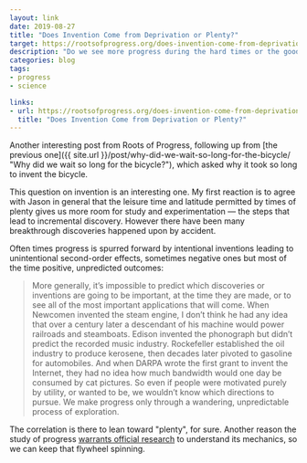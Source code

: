 ```yaml
---
layout: link
date: 2019-08-27
title: "Does Invention Come from Deprivation or Plenty?"
target: https://rootsofprogress.org/does-invention-come-from-deprivation-or-plenty
description: "Do we see more progress during the hard times or the good? Speculation on what generates inventions."
categories: blog
tags:
- progress
- science

links:
- url: https://rootsofprogress.org/does-invention-come-from-deprivation-or-plenty
  title: "Does Invention Come from Deprivation or Plenty?"
---
```


Another interesting post from Roots of Progress, following up from [the previous one]({{ site.url }}/post/why-did-we-wait-so-long-for-the-bicycle/ "Why did we wait so long for the bicycle?"), which asked why it took so long to invent the bicycle.

This question on invention is an interesting one. My first reaction is to agree with Jason in general that the leisure time and latitude permitted by times of plenty gives us more room for study and experimentation — the steps that lead to incremental discovery. However there have been many breakthrough discoveries happened upon by accident.

Often times progress is spurred forward by intentional inventions leading to unintentional second-order effects, sometimes negative ones but most of the time positive, unpredicted outcomes:

> More generally, it’s impossible to predict which discoveries or inventions are going to be important, at the time they are made, or to see all of the most important applications that will come. When Newcomen invented the steam engine, I don’t think he had any idea that over a century later a descendant of his machine would power railroads and steamboats. Edison invented the phonograph but didn’t predict the recorded music industry. Rockefeller established the oil industry to produce kerosene, then decades later pivoted to gasoline for automobiles. And when DARPA wrote the first grant to invent the Internet, they had no idea how much bandwidth would one day be consumed by cat pictures. So even if people were motivated purely by utility, or wanted to be, we wouldn’t know which directions to pursue. We make progress only through a wandering, unpredictable process of exploration.

The correlation is there to lean toward "plenty", for sure. Another reason the study of progress [warrants official research](https://www.theatlantic.com/science/archive/2019/07/we-need-new-science-progress/594946/ "We Need a New Science of Progress") to understand its mechanics, so we can keep that flywheel spinning.
